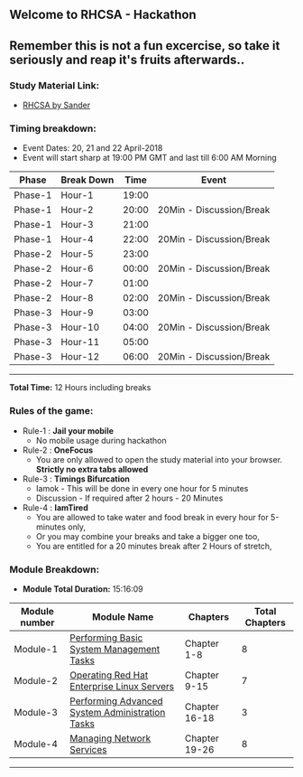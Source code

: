 ## Welcome to RHCSA - Hackathon

## Remember this is not a fun excercise, so take it seriously and reap it's fruits afterwards..

### Study Material Link:
* [RHCSA by Sander](https://www.safaribooksonline.com/library/view/red-hat-certified/9780134723990/)

### Timing breakdown:
* Event Dates: 20, 21 and 22 April-2018
* Event will start sharp at 19:00 PM GMT and last till 6:00 AM Morning

Phase   | Break Down    | Time   |         Event
--------|---------------|--------|----------------------------
Phase-1 | Hour-1        | 19:00  | 
Phase-1 | Hour-2        | 20:00  | 20Min - Discussion/Break
Phase-1 | Hour-3        | 21:00  | 
Phase-1 | Hour-4        | 22:00  | 20Min - Discussion/Break
Phase-2 | Hour-5        | 23:00  |
Phase-2 | Hour-6        | 00:00  | 20Min - Discussion/Break
Phase-2 | Hour-7        | 01:00  |
Phase-2 | Hour-8        | 02:00  | 20Min - Discussion/Break
Phase-3 | Hour-9        | 03:00  |
Phase-3 | Hour-10       | 04:00  | 20Min - Discussion/Break
Phase-3 | Hour-11       | 05:00  |
Phase-3 | Hour-12       | 06:00  | 20Min - Discussion/Break
---------------------------------------------------------------

**Total Time:** 12 Hours including breaks
      

### Rules of the game:
* Rule-1 : **Jail your mobile**
  - No mobile usage during hackathon
* Rule-2 : **OneFocus**
  - You are only allowed to open the study material into your browser. **Strictly no extra tabs allowed**
* Rule-3 : **Timings Bifurcation**
  - Iamok - This will be done in every one hour for 5 minutes
  - Discussion - If required after 2 hours - 20 Minutes
* Rule-4 : **IamTired**
  - You are allowed to take water and food break in every hour for 5-minutes only,
  - Or you may combine your breaks and take a bigger one too,
  - You are entitled for a 20 minutes break after 2 Hours of stretch,


### Module Breakdown:

* **Module Total Duration:** 15:16:09

Module number| Module Name                |   Chapters | Total Chapters|
-------------|----------------------------|------------|-----------------
Module-1     | [Performing Basic System Management Tasks](https://www.safaribooksonline.com/library/view/red-hat-certified/9780134723990/RHCA_01_00_00.html) |Chapter 1-8 | 8
Module-2      | [Operating Red Hat Enterprise Linux Servers](https://www.safaribooksonline.com/library/view/red-hat-certified/9780134723990/RHCA_02_00_00.html) | Chapter 9-15 | 7
Module-3      | [Performing Advanced System Administration Tasks](https://www.safaribooksonline.com/library/view/red-hat-certified/9780134723990/RHCA_03_00_00.html) |Chapter 16-18 | 3
Module-4      | [Managing Network Services](https://www.safaribooksonline.com/library/view/red-hat-certified/9780134723990/RHCA_04_00_00.html) |Chapter 19-26 | 8
------------------------------------------------------------------------------------
